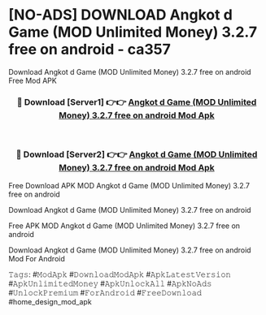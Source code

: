 # [NO-ADS] DOWNLOAD Angkot d Game (MOD Unlimited Money) 3.2.7 free on android - ca357
Download Angkot d Game (MOD Unlimited Money) 3.2.7 free on android Free Mod APK

<div align="center">
<h3>🔴 Download [Server1] 👉👉 <a href="https://apk-comot.site?title=Angkot_d_Game_(MOD_Unlimited_Money)_3.2.7_free_on_android">Angkot d Game (MOD Unlimited Money) 3.2.7 free on android Mod Apk</a></h3><br>

<h3>🔴 Download [Server2] 👉👉 <a href="https://apk-comot.site?title=Angkot_d_Game_(MOD_Unlimited_Money)_3.2.7_free_on_android">Angkot d Game (MOD Unlimited Money) 3.2.7 free on android Mod Apk</a></h3>
</div>


Free Download APK MOD Angkot d Game (MOD Unlimited Money) 3.2.7 free on android

Download Angkot d Game (MOD Unlimited Money) 3.2.7 free on android 

Free APK MOD Angkot d Game (MOD Unlimited Money) 3.2.7 free on android 

Download Angkot d Game (MOD Unlimited Money) 3.2.7 free on android Mod For Android

𝚃𝚊𝚐𝚜: #𝙼𝚘𝚍𝙰𝚙𝚔 #𝙳𝚘𝚠𝚗𝚕𝚘𝚊𝚍𝙼𝚘𝚍𝙰𝚙𝚔 #𝙰𝚙𝚔𝙻𝚊𝚝𝚎𝚜𝚝𝚅𝚎𝚛𝚜𝚒𝚘𝚗 #𝙰𝚙𝚔𝚄𝚗𝚕𝚒𝚖𝚒𝚝𝚎𝚍𝙼𝚘𝚗𝚎𝚢 #𝙰𝚙𝚔𝚄𝚗𝚕𝚘𝚌𝚔𝙰𝚕𝚕 #𝙰𝚙𝚔𝙽𝚘𝙰𝚍𝚜 #𝚄𝚗𝚕𝚘𝚌𝚔𝙿𝚛𝚎𝚖𝚒𝚞𝚖 #𝙵𝚘𝚛𝙰𝚗𝚍𝚛𝚘𝚒𝚍 #𝙵𝚛𝚎𝚎𝙳𝚘𝚠𝚗𝚕𝚘𝚊𝚍 #home_design_mod_apk